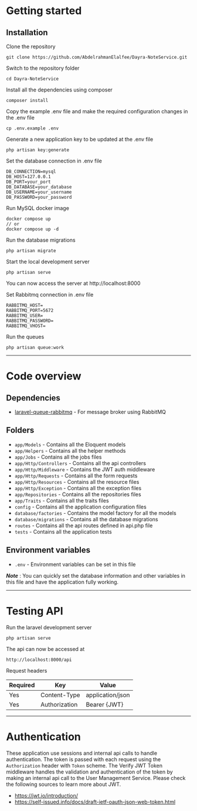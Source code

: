 # Getting started

## Installation

Clone the repository

    git clone https://github.com/AbdelrahmanElalfee/Dayra-NoteService.git

Switch to the repository folder

    cd Dayra-NoteService

Install all the dependencies using composer

    composer install

Copy the example .env file and make the required configuration changes in the .env file

    cp .env.example .env

Generate a new application key to be updated at the .env file

    php artisan key:generate

Set the database connection in .env file

    DB_CONNECTION=mysql
    DB_HOST=127.0.0.1
    DB_PORT=your_port
    DB_DATABASE=your_database
    DB_USERNAME=your_username
    DB_PASSWORD=your_password

Run MySQL docker image

    docker compose up
    // or
    docker compose up -d

Run the database migrations

    php artisan migrate

Start the local development server

    php artisan serve

You can now access the server at http://localhost:8000

Set Rabbitmq connection in .env file

    RABBITMQ_HOST=
    RABBITMQ_PORT=5672
    RABBITMQ_USER=
    RABBITMQ_PASSWORD=
    RABBITMQ_VHOST=

Run the queues

    php artisan queue:work

----------

# Code overview

## Dependencies

- [laravel-queue-rabbitmq](https://github.com/vyuldashev/laravel-queue-rabbitmq) - For message broker using RabbitMQ

## Folders

- `app/Models` - Contains all the Eloquent models
- `app/Helpers` - Contains all the helper methods
- `app/Jobs` - Contains all the jobs files
- `app/Http/Controllers` - Contains all the api controllers
- `app/Http/Middleware` - Contains the JWT auth middleware
- `app/Http/Requests` - Contains all the form requests
- `app/Http/Resources` - Contains all the resource files
- `app/Http/Exception` - Contains all the exception files
- `app/Repositories` - Contains all the repositories files
- `app/Traits` - Contains all the traits files
- `config` - Contains all the application configuration files
- `database/factories` - Contains the model factory for all the models
- `database/migrations` - Contains all the database migrations
- `routes` - Contains all the api routes defined in api.php file
- `tests` - Contains all the application tests

## Environment variables

- `.env` - Environment variables can be set in this file

***Note*** : You can quickly set the database information and other variables in this file and have the application fully working.

----------

# Testing API

Run the laravel development server

    php artisan serve

The api can now be accessed at

    http://localhost:8000/api

Request headers

| **Required** 	 | **Key**              	 | **Value**            	 |
|----------------|------------------------|------------------------|
| Yes      	     | Content-Type     	     | application/json 	     |
| Yes 	          | Authorization    	     | Bearer {JWT}      	    |

----------

# Authentication

These application use sessions and internal api calls to handle authentication.
The token is passed with each request using the `Authorization` header with `Token` scheme.
The Verify JWT Token middleware handles the validation and authentication of the token by making an internal api call
to the User Management Service.
Please check the following sources to learn more about JWT.

- https://jwt.io/introduction/
- https://self-issued.info/docs/draft-ietf-oauth-json-web-token.html
